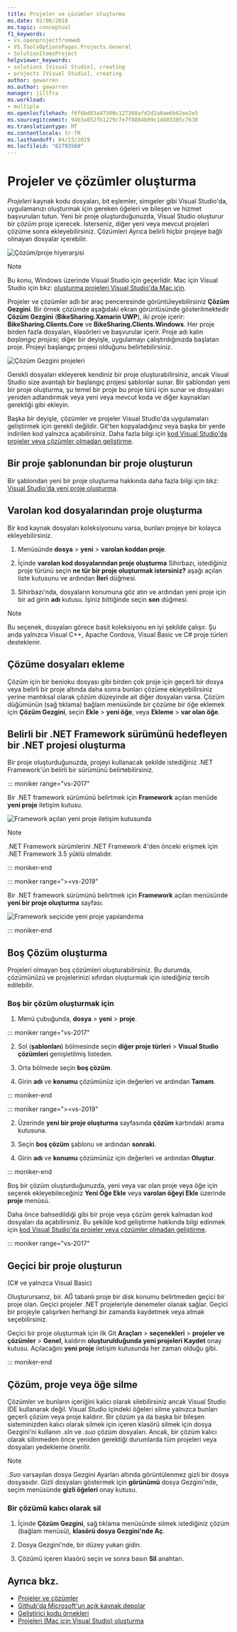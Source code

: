 ```yaml
---
title: Projeler ve çözümler oluşturma
ms.date: 02/06/2018
ms.topic: conceptual
f1_keywords:
- vs.openprojectfromweb
- VS.ToolsOptionsPages.Projects.General
- SolutionItemsProject
helpviewer_keywords:
- solutions [Visual Studio], creating
- projects [Visual Studio], creating
author: gewarren
ms.author: gewarren
manager: jillfra
ms.workload:
- multiple
ms.openlocfilehash: f6f6bd03a47500c127360afd2d2a6ae6b62ee2e5
ms.sourcegitcommit: 94b3a052fb1229c7e7f8804b09c1d403385c7630
ms.translationtype: MT
ms.contentlocale: tr-TR
ms.lasthandoff: 04/23/2019
ms.locfileid: "62793560"
---
```

# <a name="create-solutions-and-projects"></a>Projeler ve çözümler oluşturma

*Projeleri* kaynak kodu dosyaları, bit eşlemler, simgeler gibi Visual Studio'da, uygulamanızı oluşturmak için gereken öğeleri ve bileşen ve hizmet başvuruları tutun. Yeni bir proje oluşturduğunuzda, Visual Studio oluşturur bir *çözüm* proje içerecek. İsterseniz, diğer yeni veya mevcut projeleri çözüme sonra ekleyebilirsiniz. Çözümleri Ayrıca belirli hiçbir projeye bağlı olmayan dosyalar içerebilir.

![Çözüm/proje hiyerarşisi](./media/vside-proj-soln.png)

> [!NOTE]
> Bu konu, Windows üzerinde Visual Studio için geçerlidir. Mac için Visual Studio için bkz: [oluşturma projeleri Visual Studio'da Mac için](/visualstudio/mac/create-new-projects).

Projeler ve çözümler adlı bir araç penceresinde görüntüleyebilirsiniz **Çözüm Gezgini**. Bir örnek çözümde aşağıdaki ekran görüntüsünde gösterilmektedir **Çözüm Gezgini** (**BikeSharing.Xamarin UWP**), iki proje içerir: **BikeSharing.Clients.Core** ve **BikeSharing.Clients.Windows**. Her proje birden fazla dosyaları, klasörleri ve başvurular içerir. Proje adı kalın *başlangıç projesi*; diğer bir deyişle, uygulamayı çalıştırdığınızda başlatan proje. Projeyi başlangıç projesi olduğunu belirtebilirsiniz.

![Çözüm Gezgini projeleri](./media/vside-solution-explorer-projects.png)

Gerekli dosyaları ekleyerek kendiniz bir proje oluşturabilirsiniz, ancak Visual Studio size avantajlı bir başlangıç projesi şablonlar sunar. Bir şablondan yeni bir proje oluşturma, şu temel bir proje bu proje türü için sunar ve dosyaları yeniden adlandırmak veya yeni veya mevcut koda ve diğer kaynakları gerektiği gibi ekleyin.

Başka bir deyişle, çözümler ve projeler Visual Studio'da uygulamaları geliştirmek için gerekli değildir. Git'ten kopyaladığınız veya başka bir yerde indirilen kod yalnızca açabilirsiniz. Daha fazla bilgi için [kod Visual Studio'da projeler veya çözümler olmadan geliştirme](../ide/develop-code-in-visual-studio-without-projects-or-solutions.md).

## <a name="create-a-project-from-a-project-template"></a>Bir proje şablonundan bir proje oluşturun

Bir şablondan yeni bir proje oluşturma hakkında daha fazla bilgi için bkz: [Visual Studio'da yeni proje oluşturma](create-new-project.md).

## <a name="create-a-project-from-existing-code-files"></a>Varolan kod dosyalarından proje oluşturma

Bir kod kaynak dosyaları koleksiyonunu varsa, bunları projeye bir kolayca ekleyebilirsiniz.

1. Menüsünde **dosya** > **yeni** > **varolan koddan proje**.

1. İçinde **varolan kod dosyalarından proje oluşturma** Sihirbazı, istediğiniz proje türünü seçin **ne tür bir proje oluşturmak istersiniz?** aşağı açılan liste kutusunu ve ardından **İleri**  düğmesi.

1. Sihirbazı'nda, dosyaların konumuna göz atın ve ardından yeni proje için bir ad girin **adı** kutusu. İşiniz bittiğinde seçin **son** düğmesi.

> [!NOTE]
> Bu seçenek, dosyaları görece basit koleksiyonu en iyi şekilde çalışır. Şu anda yalnızca Visual C++, Apache Cordova, Visual Basic ve C# proje türleri desteklenir.

## <a name="add-files-to-a-solution"></a>Çözüme dosyaları ekleme

Çözüm için bir benioku dosyası gibi birden çok proje için geçerli bir dosya veya belirli bir proje altında daha sonra bunları çözüme ekleyebilirsiniz yerine mantıksal olarak çözüm düzeyinde ait diğer dosyaları varsa. Çözüm düğümünün (sağ tıklama) bağlam menüsünde bir çözüme bir öğe eklemek için **Çözüm Gezgini**, seçin **Ekle** > **yeni öğe**, veya **Ekleme** > **var olan öğe**.

## <a name="create-a-net-project-that-targets-a-specific-version-of-the-net-framework"></a>Belirli bir .NET Framework sürümünü hedefleyen bir .NET projesi oluşturma

Bir proje oluşturduğunuzda, projeyi kullanacak şekilde istediğiniz .NET Framework'ün belirli bir sürümünü belirtebilirsiniz.

::: moniker range="vs-2017"

Bir .NET framework sürümünü belirtmek için **Framework** açılan menüde **yeni proje** iletişim kutusu.

![Framework açılan yeni proje iletişim kutusunda](./media/vside-newproject-framework.png)

> [!NOTE]
> .NET Framework sürümlerini .NET Framework 4'den önceki erişmek için .NET Framework 3.5 yüklü olmalıdır.

::: moniker-end

::: moniker range=">=vs-2019"

Bir .NET framework sürümünü belirtmek için **Framework** açılan menüsünde **yeni bir proje oluşturma** sayfası.

![Framework seçicide yeni proje yapılandırma](media/vs-2019/configure-new-project-framework.png)

::: moniker-end

## <a name="create-empty-solutions"></a>Boş Çözüm oluşturma

Projeleri olmayan boş çözümleri oluşturabilirsiniz. Bu durumda, çözümünüzü ve projelerinizi sıfırdan oluşturmak için istediğiniz tercih edilebilir.

### <a name="to-create-an-empty-solution"></a>Boş bir çözüm oluşturmak için

1. Menü çubuğunda, **dosya** > **yeni** > **proje**.

::: moniker range="vs-2017"

2. Sol (**şablonları**) bölmesinde seçin **diğer proje türleri** > **Visual Studio çözümleri** genişletilmiş listeden.

3. Orta bölmede seçin **boş çözüm**.

4. Girin **adı** ve **konumu** çözümünüz için değerleri ve ardından **Tamam**.

::: moniker-end

::: moniker range=">=vs-2019"

2. Üzerinde **yeni bir proje oluşturma** sayfasında **çözüm** kartındaki arama kutusuna.

3. Seçin **boş çözüm** şablonu ve ardından **sonraki**.

4. Girin **adı** ve **konumu** çözümünüz için değerleri ve ardından **Oluştur**.

::: moniker-end

Boş bir çözüm oluşturduğunuzda, yeni veya var olan proje veya öğe için seçerek ekleyebileceğiniz **Yeni Öğe Ekle** veya **varolan öğeyi Ekle** üzerinde **proje** menüsü.

Daha önce bahsedildiği gibi bir proje veya çözüm gerek kalmadan kod dosyaları da açabilirsiniz. Bu şekilde kod geliştirme hakkında bilgi edinmek için [kod Visual Studio'da projeler veya çözümler olmadan geliştirme](../ide/develop-code-in-visual-studio-without-projects-or-solutions.md).

::: moniker range="vs-2017"

## <a name="create-a-temporary-project"></a>Geçici bir proje oluşturun

(C# ve yalnızca Visual Basic)

Oluşturursanız, bir. AĞ tabanlı proje bir disk konumu belirtmeden geçici bir proje olan. Geçici projeler .NET projeleriyle denemeler olanak sağlar. Geçici bir projeyle çalışırken herhangi bir zamanda kaydetmek veya atmak seçebilirsiniz.

Geçici bir proje oluşturmak için ilk Git **Araçları** > **seçenekleri** > **projeler ve çözümler**  >   **Genel**, kaldırın **oluşturulduğunda yeni projeleri Kaydet** onay kutusu. Açılacağını **yeni proje** iletişim kutusunda her zaman olduğu gibi.

::: moniker-end

## <a name="delete-a-solution-project-or-item"></a>Çözüm, proje veya öğe silme

Çözümler ve bunların içeriğini kalıcı olarak silebilirsiniz ancak Visual Studio IDE kullanarak değil. Visual Studio içindeki öğeleri silme yalnızca bunları geçerli çözüm veya proje kaldırır. Bir çözüm ya da başka bir bileşen sisteminizden kalıcı olarak silmek için içeren klasörü silmek için dosya Gezgini'ni kullanın *.sln* ve *.suo* çözüm dosyaları. Ancak, bir çözüm kalıcı olarak silinmeden önce yeniden gerektiği durumlarda tüm projeleri veya dosyaları yedekleme önerilir.

> [!NOTE]
> *.Suo* varsayılan dosya Gezgini Ayarları altında görüntülenmez gizli bir dosya dosyasıdır. Gizli dosyaları göstermek için **görünümü** dosya Gezgini'nde, seçim menüsünde **gizli öğeleri** onay kutusu.

### <a name="permanently-delete-a-solution"></a>Bir çözümü kalıcı olarak sil

1. İçinde **Çözüm Gezgini**, sağ tıklama menüsünde silmek istediğiniz çözüm (bağlam menüsü), **klasörü dosya Gezgini'nde Aç**.

1. Dosya Gezgini'nde, bir düzey yukarı gidin.

1. Çözümü içeren klasörü seçin ve sonra basın **Sil** anahtarı.

## <a name="see-also"></a>Ayrıca bkz.

- [Projeler ve çözümler](../ide/solutions-and-projects-in-visual-studio.md)
- [Github'da Microsoft'un açık kaynak depolar](https://github.com/Microsoft)
- [Geliştirici kodu örnekleri](https://code.msdn.microsoft.com/)
- [Projeleri (Mac için Visual Studio) oluşturma](/visualstudio/mac/create-new-projects)